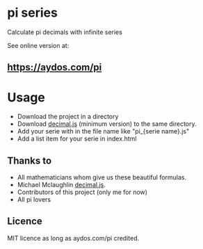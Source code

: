 # pi series
Calculate pi decimals with infinite series

See online version at:
## https://aydos.com/pi

# Usage

* Download the project in a directory
* Download [decimal.js](https://github.com/MikeMcl/decimal.js/) (minimum version) to the same directory.
* Add your serie with in the file name like "pi_{serie name}.js"
* Add a list item for your serie in index.html

## Thanks to

* All mathematicians whom give us these beautiful formulas.
* Michael Mclaughlin [decimal.js](https://github.com/MikeMcl/decimal.js/).
* Contributors of this project (only me for now)
* All pi lovers

## Licence
MIT licence as long as aydos.com/pi credited. 